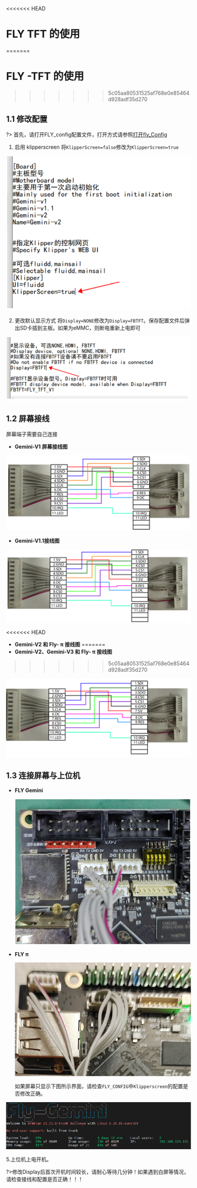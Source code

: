 <<<<<<< HEAD
# FLY  TFT 的使用
=======
# FLY -TFT 的使用
>>>>>>> 5c05aa80531525af768e0e85464d928adf35d270

## 1.1 修改配置

?> 首先，请打开FLY_config配置文件，打开方式请参照[打开fly_Config](/board/fly_pi/FLY_π_description2?id=_11-打开-fly_config "点击即可跳转")

1. 启用 klipperscreen 将``KlipperScreen=false``修改为``KlipperScreen=true``

![kp](../../images/boards/fly_pi/kp.png)

2. 更改默认显示方式 将``Display=NONE``修改为``Display=FBTFT``。保存配置文件后弹出SD卡插到主板。如果为eMMC，则断电重新上电即可

![display](../../images/boards/fly_pi/display.png)

## 1.2 屏幕接线

屏幕端子需要自己连接

* **Gemini-V1 屏幕接线图**

![v1](../../images/boards/fly_pi/v1.png)

* **Gemini-V1.1接线图**

![v1-1](../../images/boards/fly_pi/v1-1.png)

<<<<<<< HEAD
* **Gemini-V2 和 Fly- π 接线图**
=======
* **Gemini-V2、Gemini-V3 和 Fly- π 接线图**
>>>>>>> 5c05aa80531525af768e0e85464d928adf35d270

![v2](../../images/boards/fly_pi/v2.png)

## 1.3 连接屏幕与上位机

* **FLY Gemini**

  ![接线tftgemini](../../images/boards/fly_pi/接线tftgemini.png)

* **FLY π**

  ![接线tftflyπ](../../images/boards/fly_pi/接线tftflyπ.png)

  如果屏幕只显示下图所示界面，请检查``FLY_CONFIG``中``Klipperscreen``的配置是否修改正确。

![屏幕不显示](../../images/boards/fly_pi/屏幕不显示.png)

5.上位机上电开机。

?>修改Display后首次开机时间较长，请耐心等待几分钟！如果遇到白屏等情况，请检查接线和配置是否正确！！！
